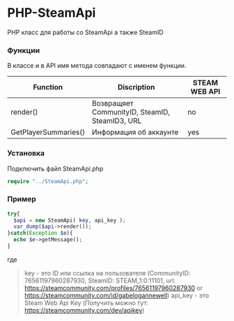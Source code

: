# PHP-SteamApi
PHP класс для работы со SteamApi а также SteamID

### Функции
В классе и в API имя метода совпадают с именем функции.

| Function | Discription | STEAM WEB API |
| ------ | ------ | ------ |
| render()  | Возвращяет  CommunityID, SteamID, SteamID3, URL | no |
| GetPlayerSummaries()  | Информация об аккаунте | yes |

### Установка

Подключить файл SteamApi.php
```php
require "../SteamApi.php";
```

### Пример

```php
try{
  $api = new SteamApi( key, api_key );
  var_dump($api->render());
}catch(Exception $e){
  echo $e->getMessage();
}
```
где 
> key - это ID или ссылка на пользователя (CommunityID: 76561197960287930, SteamID: STEAM_1:0:11101, url: https://steamcommunity.com/profiles/76561197960287930 or https://steamcommunity.com/id/gabelogannewell)
> api_key - это Steam Web Api Key (Получить можно тут: https://steamcommunity.com/dev/apikey)

